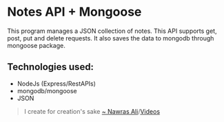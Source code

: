 # Notes API + Mongoose
This program manages a JSON collection of notes. This API supports get, post, put and delete requests. It also saves the data to mongodb through mongoose package.

## Technologies used:                                        
- NodeJs (Express/RestAPIs)
- mongodb/mongoose
- JSON

> I create for creation's sake [~ Nawras Ali](https://learnwithnaw.com)/[Videos](https://youtube.com/c/learnwithnaw)
